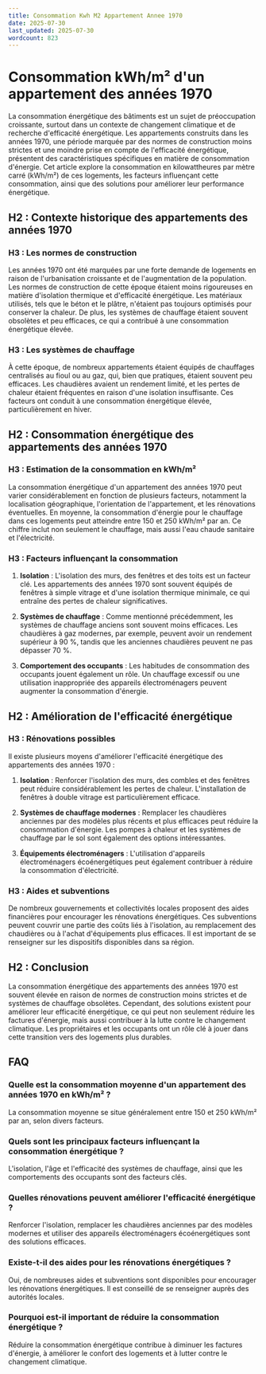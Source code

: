 ```yaml
---
title: Consommation Kwh M2 Appartement Annee 1970
date: 2025-07-30
last_updated: 2025-07-30
wordcount: 823
---
```


# Consommation kWh/m² d'un appartement des années 1970

La consommation énergétique des bâtiments est un sujet de préoccupation croissante, surtout dans un contexte de changement climatique et de recherche d'efficacité énergétique. Les appartements construits dans les années 1970, une période marquée par des normes de construction moins strictes et une moindre prise en compte de l'efficacité énergétique, présentent des caractéristiques spécifiques en matière de consommation d'énergie. Cet article explore la consommation en kilowattheures par mètre carré (kWh/m²) de ces logements, les facteurs influençant cette consommation, ainsi que des solutions pour améliorer leur performance énergétique.

## H2 : Contexte historique des appartements des années 1970

### H3 : Les normes de construction

Les années 1970 ont été marquées par une forte demande de logements en raison de l'urbanisation croissante et de l'augmentation de la population. Les normes de construction de cette époque étaient moins rigoureuses en matière d'isolation thermique et d'efficacité énergétique. Les matériaux utilisés, tels que le béton et le plâtre, n'étaient pas toujours optimisés pour conserver la chaleur. De plus, les systèmes de chauffage étaient souvent obsolètes et peu efficaces, ce qui a contribué à une consommation énergétique élevée.

### H3 : Les systèmes de chauffage

À cette époque, de nombreux appartements étaient équipés de chauffages centralisés au fioul ou au gaz, qui, bien que pratiques, étaient souvent peu efficaces. Les chaudières avaient un rendement limité, et les pertes de chaleur étaient fréquentes en raison d'une isolation insuffisante. Ces facteurs ont conduit à une consommation énergétique élevée, particulièrement en hiver.

## H2 : Consommation énergétique des appartements des années 1970

### H3 : Estimation de la consommation en kWh/m²

La consommation énergétique d'un appartement des années 1970 peut varier considérablement en fonction de plusieurs facteurs, notamment la localisation géographique, l'orientation de l'appartement, et les rénovations éventuelles. En moyenne, la consommation d'énergie pour le chauffage dans ces logements peut atteindre entre 150 et 250 kWh/m² par an. Ce chiffre inclut non seulement le chauffage, mais aussi l'eau chaude sanitaire et l'électricité.

### H3 : Facteurs influençant la consommation

1. **Isolation** : L'isolation des murs, des fenêtres et des toits est un facteur clé. Les appartements des années 1970 sont souvent équipés de fenêtres à simple vitrage et d'une isolation thermique minimale, ce qui entraîne des pertes de chaleur significatives.

2. **Systèmes de chauffage** : Comme mentionné précédemment, les systèmes de chauffage anciens sont souvent moins efficaces. Les chaudières à gaz modernes, par exemple, peuvent avoir un rendement supérieur à 90 %, tandis que les anciennes chaudières peuvent ne pas dépasser 70 %.

3. **Comportement des occupants** : Les habitudes de consommation des occupants jouent également un rôle. Un chauffage excessif ou une utilisation inappropriée des appareils électroménagers peuvent augmenter la consommation d'énergie.

## H2 : Amélioration de l'efficacité énergétique

### H3 : Rénovations possibles

Il existe plusieurs moyens d'améliorer l'efficacité énergétique des appartements des années 1970 :

1. **Isolation** : Renforcer l'isolation des murs, des combles et des fenêtres peut réduire considérablement les pertes de chaleur. L'installation de fenêtres à double vitrage est particulièrement efficace.

2. **Systèmes de chauffage modernes** : Remplacer les chaudières anciennes par des modèles plus récents et plus efficaces peut réduire la consommation d'énergie. Les pompes à chaleur et les systèmes de chauffage par le sol sont également des options intéressantes.

3. **Équipements électroménagers** : L'utilisation d'appareils électroménagers écoénergétiques peut également contribuer à réduire la consommation d'électricité.

### H3 : Aides et subventions

De nombreux gouvernements et collectivités locales proposent des aides financières pour encourager les rénovations énergétiques. Ces subventions peuvent couvrir une partie des coûts liés à l'isolation, au remplacement des chaudières ou à l'achat d'équipements plus efficaces. Il est important de se renseigner sur les dispositifs disponibles dans sa région.

## H2 : Conclusion

La consommation énergétique des appartements des années 1970 est souvent élevée en raison de normes de construction moins strictes et de systèmes de chauffage obsolètes. Cependant, des solutions existent pour améliorer leur efficacité énergétique, ce qui peut non seulement réduire les factures d'énergie, mais aussi contribuer à la lutte contre le changement climatique. Les propriétaires et les occupants ont un rôle clé à jouer dans cette transition vers des logements plus durables.

## FAQ

### Quelle est la consommation moyenne d'un appartement des années 1970 en kWh/m² ?

La consommation moyenne se situe généralement entre 150 et 250 kWh/m² par an, selon divers facteurs.

### Quels sont les principaux facteurs influençant la consommation énergétique ?

L'isolation, l'âge et l'efficacité des systèmes de chauffage, ainsi que les comportements des occupants sont des facteurs clés.

### Quelles rénovations peuvent améliorer l'efficacité énergétique ?

Renforcer l'isolation, remplacer les chaudières anciennes par des modèles modernes et utiliser des appareils électroménagers écoénergétiques sont des solutions efficaces.

### Existe-t-il des aides pour les rénovations énergétiques ?

Oui, de nombreuses aides et subventions sont disponibles pour encourager les rénovations énergétiques. Il est conseillé de se renseigner auprès des autorités locales.

### Pourquoi est-il important de réduire la consommation énergétique ?

Réduire la consommation énergétique contribue à diminuer les factures d'énergie, à améliorer le confort des logements et à lutter contre le changement climatique.